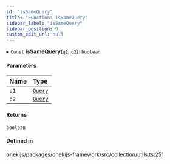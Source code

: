 ```yaml
---
id: "isSameQuery"
title: "Function: isSameQuery"
sidebar_label: "isSameQuery"
sidebar_position: 0
custom_edit_url: null
---
```


▸ `Const` **isSameQuery**(`q1`, `q2`): `boolean`

#### Parameters

| Name | Type |
| :------ | :------ |
| `q1` | [`Query`](../interfaces/Query.md) |
| `q2` | [`Query`](../interfaces/Query.md) |

#### Returns

`boolean`

#### Defined in

onekijs/packages/onekijs-framework/src/collection/utils.ts:251
